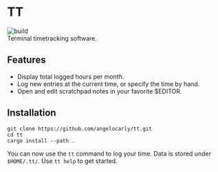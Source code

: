 # TT
![build](https://github.com/angelocarly/TT/actions/workflows/rust.yml/badge.svg)  
Terminal timetracking software.

## Features
- Display total logged hours per month.
- Log new entries at the current time, or specify the time by hand.
- Open and edit scratchpad notes in your favorite $EDITOR.

## Installation
```shell
git clone https://github.com/angelocarly/tt.git
cd tt
cargo install --path .
```
You can now use the `tt` command to log your time. Data is stored under `$HOME/.tt/`.
Use `tt help` to get started.
